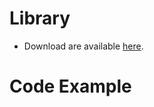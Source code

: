 # Library #

- Download are available [here](https://github.com/0xPIT/encoder/tree/arduino).

# Code Example #
```cpp



```
